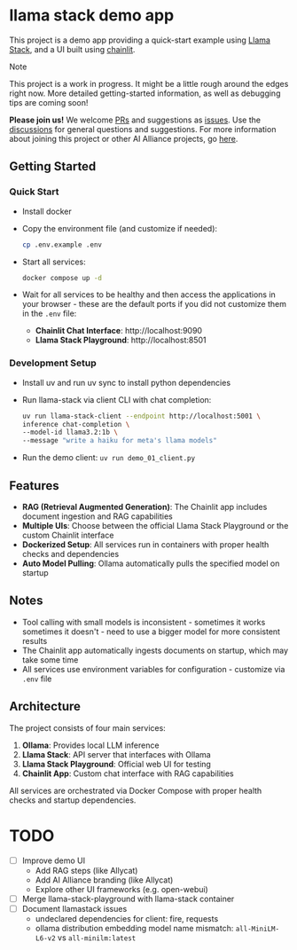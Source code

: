 # llama stack demo app

This project is a demo app providing a quick-start example using [Llama Stack](https://www.llama.com/products/llama-stack/), and a UI built using [chainlit](https://docs.chainlit.io/get-started/overview).

> [!NOTE]
> This project is a work in progress. It might be a little rough around the edges right now. More detailed getting-started information, as well as debugging tips are coming soon!
>
> **Please join us!** We welcome [PRs](https://github.com/The-AI-Alliance/llama-stack-usecase1/pulls) and suggestions as [issues](https://github.com/The-AI-Alliance/llama-stack-usecase1/issues). Use the [discussions](https://github.com/The-AI-Alliance/llama-stack-usecase1/discussions) for general questions and suggestions. For more information about joining this project or other AI Alliance projects, go [here](https://the-ai-alliance.github.io/contributing/). 

## Getting Started
### Quick Start
- Install docker

- Copy the environment file (and customize if needed):
   ```bash
   cp .env.example .env
   ```

- Start all services:
   ```bash
   docker compose up -d
   ```

- Wait for all services to be healthy and then access the applications in your browser - these are the default ports if you did not customize them in the `.env` file:
   - **Chainlit Chat Interface**: http://localhost:9090
   - **Llama Stack Playground**: http://localhost:8501


### Development Setup
- Install uv and run uv sync to install python dependencies

- Run llama-stack via client CLI with chat completion:
   ```bash
   uv run llama-stack-client --endpoint http://localhost:5001 \
   inference chat-completion \
   --model-id llama3.2:1b \
   --message "write a haiku for meta's llama models"
   ```

- Run the demo client: `uv run demo_01_client.py`


## Features

- **RAG (Retrieval Augmented Generation)**: The Chainlit app includes document ingestion and RAG capabilities
- **Multiple UIs**: Choose between the official Llama Stack Playground or the custom Chainlit interface
- **Dockerized Setup**: All services run in containers with proper health checks and dependencies
- **Auto Model Pulling**: Ollama automatically pulls the specified model on startup

## Notes

- Tool calling with small models is inconsistent - sometimes it works sometimes it doesn't - need to use a bigger model for more consistent results
- The Chainlit app automatically ingests documents on startup, which may take some time
- All services use environment variables for configuration - customize via `.env` file

## Architecture

The project consists of four main services:
1. **Ollama**: Provides local LLM inference
2. **Llama Stack**: API server that interfaces with Ollama
3. **Llama Stack Playground**: Official web UI for testing
4. **Chainlit App**: Custom chat interface with RAG capabilities

All services are orchestrated via Docker Compose with proper health checks and startup dependencies.


# TODO
- [ ] Improve demo UI 
   - Add RAG steps (like Allycat)
   - Add AI Alliance branding (like Allycat)
   - Explore other UI frameworks (e.g. open-webui)
- [ ] Merge llama-stack-playground with llama-stack container
- [ ] Document llamastack issues
    - undeclared dependencies for client: fire, requests
    - ollama distribution embedding model name mismatch: `all-MiniLM-L6-v2` vs `all-minilm:latest`
